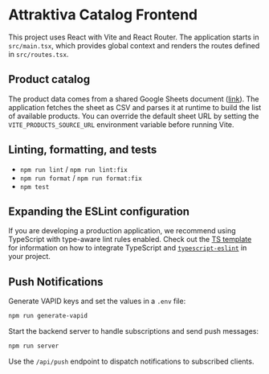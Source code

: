 # Attraktiva Catalog Frontend

This project uses React with Vite and React Router. The application starts in `src/main.tsx`, which provides global context and renders the routes defined in `src/routes.tsx`.

## Product catalog

The product data comes from a shared Google Sheets document
([link](https://docs.google.com/spreadsheets/d/1V_cRwCFGDK6DRwI7xVYlf6raYq3iQzB7cZcgQRIRIo4/edit?usp=sharing)). The application
fetches the sheet as CSV and parses it at runtime to build the list of available products. You can override the default sheet URL
by setting the `VITE_PRODUCTS_SOURCE_URL` environment variable before running Vite.

## Linting, formatting, and tests

- `npm run lint` / `npm run lint:fix`
- `npm run format` / `npm run format:fix`
- `npm test`

## Expanding the ESLint configuration

If you are developing a production application, we recommend using TypeScript with type-aware lint rules enabled. Check out the [TS template](https://github.com/vitejs/vite/tree/main/packages/create-vite/template-react-ts) for information on how to integrate TypeScript and [`typescript-eslint`](https://typescript-eslint.io) in your project.

## Push Notifications

Generate VAPID keys and set the values in a `.env` file:

```bash
npm run generate-vapid
```

Start the backend server to handle subscriptions and send push messages:

```bash
npm run server
```

Use the `/api/push` endpoint to dispatch notifications to subscribed clients.
